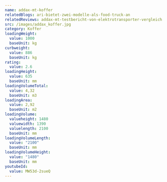 ```yaml
---
name: addax-mt-koffer
relatedBlogs: ari-bietet-zwei-modelle-als-food-truck-an
relatedReviews: addax-mt-testbericht-von-elektrotransporter-vergleich
src: /images/addax_koffer.jpg
category: Koffer
loadingWeight:
  value: 1000
  baseUnit: kg
curbweight:
  value: 886
  baseUnit: kg
rating:
  value: 2.6
loadingHeight:
  value: 635
  baseUnit: mm
loadingVolumeTotal:
  value: 4,32
  baseUnit: m3
loadingArea:
  value: 2,92
  baseUnit: m2
loadingVolume:
  valueheight: 1480
  valuewidth: 1390
  valuelength: 2100
  baseUnit: mm
loadingVolumeLength:
  value: "2100"
  baseUnit: mm
loadingVolumeHeight:
  value: "1480"
  baseUnit: mm
youtubeId:
  value: MW53d-2sueQ
---
```

